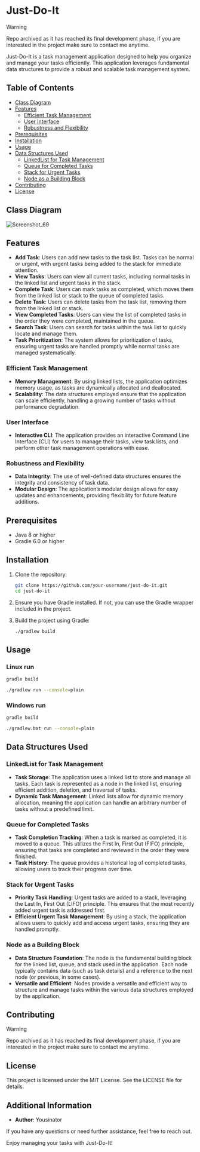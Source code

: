 # Just-Do-It
> [!Warning]
> Repo archived as it has reached its final development phase, if you are interested in the project make sure to contact me anytime.

Just-Do-It is a task management application designed to help you organize and manage your tasks efficiently. This application leverages fundamental data structures to provide a robust and scalable task management system.

## Table of Contents
- [Class Diagram](#class-diagram)
- [Features](#features)
  - [Efficient Task Management](#efficient-task-management)
  - [User Interface](#user-interface)
  - [Robustness and Flexibility](#robustness-and-flexibility)
- [Prerequisites](#prerequisites)
- [Installation](#installation)
- [Usage](#usage)
- [Data Structures Used](#data-structures-used)
  - [LinkedList for Task Management](#linkedlist-for-task-management)
  - [Queue for Completed Tasks](#queue-for-completed-tasks)
  - [Stack for Urgent Tasks](#stack-for-urgent-tasks)
  - [Node as a Building Block](#node-as-a-building-block)
- [Contributing](#contributing)
- [License](#license)

## Class Diagram

![Screenshot_69](https://github.com/Yousinator/Just-Do-It/assets/113384687/67f5289b-4e54-41ee-b0e3-7645acb3f4b5)


## Features

- **Add Task**: Users can add new tasks to the task list. Tasks can be normal or urgent, with urgent tasks being added to the stack for immediate attention.
- **View Tasks**: Users can view all current tasks, including normal tasks in the linked list and urgent tasks in the stack.
- **Complete Task**: Users can mark tasks as completed, which moves them from the linked list or stack to the queue of completed tasks.
- **Delete Task**: Users can delete tasks from the task list, removing them from the linked list or stack.
- **View Completed Tasks**: Users can view the list of completed tasks in the order they were completed, maintained in the queue.
- **Search Task**: Users can search for tasks within the task list to quickly locate and manage them.
- **Task Prioritization**: The system allows for prioritization of tasks, ensuring urgent tasks are handled promptly while normal tasks are managed systematically.

### Efficient Task Management

- **Memory Management**: By using linked lists, the application optimizes memory usage, as tasks are dynamically allocated and deallocated.
- **Scalability**: The data structures employed ensure that the application can scale efficiently, handling a growing number of tasks without performance degradation.

### User Interface

- **Interactive CLI**: The application provides an interactive Command Line Interface (CLI) for users to manage their tasks, view task lists, and perform other task management operations with ease.

### Robustness and Flexibility

- **Data Integrity**: The use of well-defined data structures ensures the integrity and consistency of task data.
- **Modular Design**: The application’s modular design allows for easy updates and enhancements, providing flexibility for future feature additions.

## Prerequisites

- Java 8 or higher
- Gradle 6.0 or higher

## Installation

1. Clone the repository:

   ```bash
   git clone https://github.com/your-username/just-do-it.git
   cd just-do-it
   ```

2. Ensure you have Gradle installed. If not, you can use the Gradle wrapper included in the project.

3. Build the project using Gradle:

   ```bash
   ./gradlew build
   ```

## Usage

### Linux run

```bash
gradle build

./gradlew run --console=plain
```

### Windows run

```bash
gradle build

./gradlew.bat run --console=plain
```

## Data Structures Used

### LinkedList for Task Management

- **Task Storage**: The application uses a linked list to store and manage all tasks. Each task is represented as a node in the linked list, ensuring efficient addition, deletion, and traversal of tasks.
- **Dynamic Task Management**: Linked lists allow for dynamic memory allocation, meaning the application can handle an arbitrary number of tasks without a predefined limit.

### Queue for Completed Tasks

- **Task Completion Tracking**: When a task is marked as completed, it is moved to a queue. This utilizes the First In, First Out (FIFO) principle, ensuring that tasks are completed and reviewed in the order they were finished.
- **Task History**: The queue provides a historical log of completed tasks, allowing users to track their progress over time.

### Stack for Urgent Tasks

- **Priority Task Handling**: Urgent tasks are added to a stack, leveraging the Last In, First Out (LIFO) principle. This ensures that the most recently added urgent task is addressed first.
- **Efficient Urgent Task Management**: By using a stack, the application allows users to quickly add and access urgent tasks, ensuring they are handled promptly.

### Node as a Building Block

- **Data Structure Foundation**: The node is the fundamental building block for the linked list, queue, and stack used in the application. Each node typically contains data (such as task details) and a reference to the next node (or previous, in some cases).
- **Versatile and Efficient**: Nodes provide a versatile and efficient way to structure and manage tasks within the various data structures employed by the application.

## Contributing

> [!Warning]
> Repo archived as it has reached its final development phase, if you are interested in the project make sure to contact me anytime.

## License

This project is licensed under the MIT License. See the LICENSE file for details.

## Additional Information

- **Author**: Yousinator

If you have any questions or need further assistance, feel free to reach out.

Enjoy managing your tasks with Just-Do-It!
